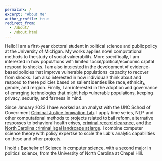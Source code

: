 ```yaml
---
permalink: /
excerpt: "About Me"
author_profile: true
redirect_from: 
  - /about/
  - /about.html
---
```

Hello! I am a first-year doctoral student in political science and public policy at the University of Michigan. My works applies novel computational methods to the study of social vulnerability. More specifically, I am interested in how populations with limited social/political/economic capital respond to shocks. I am also interested in the development of evidence-based policies that improve vulnerable populations' capacity to recover from shocks. I am also interested in how individuals think about and respond to these policies based on salient identies like race, ethnicity, gender, and religion. Finally, I am interested in the adoption and governance of emerging technologies that might help vulnerable populations, keeping privacy, security, and fairness in mind.

Since January 2023 I have worked as an analyst with the UNC School of Government [Criminal Justice Innovation Lab](https://cjil.sog.unc.edu/). I apply time series, NLP, and other computational methods to projects related to bail reform, alternative responses to behavioral health crises, [criminal record clearance](https://cjil.shinyapps.io/RecordClearanceDashboard/), and [the North Carolina criminal legal landscape at large](https://cjil.shinyapps.io/MeasuringJustice/). I combine computer science theory with policy expertise to scale the Lab's analytic capabilities on these and other projects.

I hold a Bachelor of Science in computer science, with a second major in political science, from the University of North Carolina at Chapel Hill.